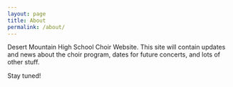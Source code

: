 ```yaml
---
layout: page
title: About
permalink: /about/
---
```


Desert Mountain High School Choir Website. This site will contain
updates and news about the choir program, dates for future concerts,
and lots of other stuff.

Stay tuned!
